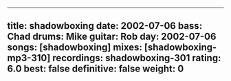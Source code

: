 
---
title: shadowboxing
date: 2002-07-06
bass:	Chad
drums:	Mike
guitar:	Rob
day: 2002-07-06
songs: [shadowboxing]
mixes: [shadowboxing-mp3-310]
recordings: shadowboxing-301
rating: 6.0
best: false
definitive: false
weight: 0
---
